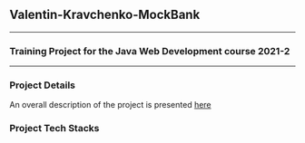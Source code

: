 ## Valentin-Kravchenko-MockBank
***
### Training Project for the Java Web Development course 2021-2
***
### Project Details
An overall description of the project is presented [here](/docs/srs/MockBank.md)
### Project Tech Stacks
